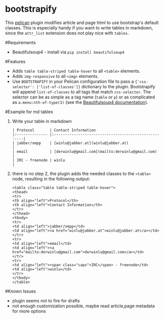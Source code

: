 bootstrapify
===================================

This [pelican](https://github.com/getpelican/pelican) plugin modifies article and page html to use bootstrap's default classes. This is especially handy if you want to write tables in markdown, since the `attr_list` extension does not play nice with `tables`.

#Requirements
*   Beautifulsoup4 - install via `pip install beautifulsoup4`

#Features
*   Adds `table table-striped table-hover` to all `<table>` elements.
*   Adds `img-responsive` to all `<img>` elements.
*   Use `BOOTSTRAPIFY` in your Pelican configuration file to pass a `{'css-selector': ['list-of-classes']}` dictionary to the plugin. Bootstrapify will append `list-of-classes` to all tags that match `css-selector`. The selector can be as simple as a tag name (`table` or `p`) or as complicated as `a.menu:nth-of-type(3)` (see the [Beautifulsoup4 documentation](http://www.crummy.com/software/BeautifulSoup/bs4/doc/#css-selectors)).

#Example for md tables
1. Write your table in markdown

    ```
    | Protocol       | Contact Information
    |:-------------- |:-----------------------------------------------------|
    | jabber/xmpp    | [winlu@jabber.at](winlu@jabber.at)                   |
    | email          | [derwinlu@gmail.com](mailto:derwinlu@gmail.com)      |
    | IRC - freenode | winlu                                                |
    ```


2. there is no step 2, the plugin adds the needed classes to the `<table>` node, resulting in the following output:


    ```
    <table class="table table-striped table-hover">
    <thead>
    <tr>
    <th align="left">Protocol</th>
    <th align="left">Contact Information</th>
    </tr>
    </thead>
    <tbody>
    <tr>
    <td align="left">jabber/xmpp</td>
    <td align="left"><a href="winlu@jabber.at">winlu@jabber.at</a></td>
    </tr>
    <tr>
    <td align="left">email</td>
    <td align="left"><a href="mailto:derwinlu@gmail.com">derwinlu@gmail.com</a></td>
    </tr>
    <tr>
    <td align="left"><span class="caps">IRC</span> - freenode</td>
    <td align="left">winlu</td>
    </tr>
    </tbody>
    </table>
    ```


#Known Issues
*   plugin seems not to fire for drafts
*   not enough customization possible, maybe read article,page metadata for more options
